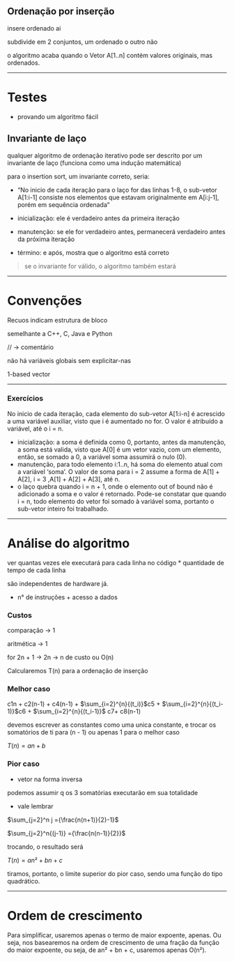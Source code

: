 ## Ordenação por inserção

insere ordenado ai

subdivide em 2 conjuntos, um ordenado o outro não

o algoritmo acaba quando o Vetor A[1..n] contém valores originais, mas ordenados.

---
# Testes

- provando um algoritmo fácil

## Invariante de laço

qualquer algoritmo de ordenação iterativo pode ser descrito por um invariante de laço (funciona como uma indução matemática)

para o insertion sort, um invariante correto, seria:

- “No inicio de cada iteração para o laço for das linhas 1-8, o sub-vetor A[1:i-1] consiste nos elementos que estavam originalmente em A[i:j-1], porém em sequência ordenada”

  

- inicialização: ele é verdadeiro antes da primeira iteração
- manutenção: se ele for verdadeiro antes, permanecerá verdadeiro antes da próxima iteração
- término: e após, mostra que o algoritmo está correto

> se o invariante for válido, o algoritmo também estará

---

# Convenções

Recuos indicam estrutura de bloco

semelhante a C++, C, Java e Python

// → comentário

não há variáveis globais sem explicitar-nas

1-based vector

---

### Exercícios

No inicio de cada iteração, cada elemento do sub-vetor A[1:i-n] é acrescido a uma variável auxiliar, visto que i é aumentado no for. O valor é atribuído a variável, até o i = n.

- inicialização: a soma é definida como 0, portanto, antes da manutenção, a soma está valida, visto que A[0] é um vetor vazio, com um elemento, então, se somado a 0, a variável soma assumirá o nulo (0).
- manutenção, para todo elemento i:1..n, há soma do elemento atual com a variável ‘soma’. O valor de soma para i = 2 assume a forma de A[1] + A[2], i = 3 ,A[1] + A[2] + A[3], até n.
- o laço quebra quando i = n + 1, onde o elemento out of bound não é adicionado a soma e o valor é retornado. Pode-se constatar que quando i = n, todo elemento do vetor foi somado à variável soma, portanto o sub-vetor inteiro foi trabalhado.

---

# Análise do algoritmo

ver quantas vezes ele executará para cada linha no código * quantidade de tempo de cada linha

são independentes de hardware já.

  
- n° de instruções + acesso a dados

### Custos

comparação → 1

aritmética → 1

for 2n + 1 → 2n → n de custo ou O(n)
  

Calcularemos T(n) para a ordenação de inserção

### Melhor caso

c1n + c2(n-1) + c4(n-1) + $\sum_{i=2}^{n}{(t_i)}$﻿c5 + $\sum_{i=2}^{n}{(t_i-1)}$﻿c6 + $\sum_{i=2}^{n}{(t_i-1)}$﻿ c7+ c8(n-1)

devemos escrever as constantes como uma unica constante, e trocar os somatórios de ti para (n - 1) ou apenas 1 para o melhor caso

$T(n) = an+b$﻿

### Pior caso

- vetor na forma inversa

podemos assumir q os 3 somatórias executarão em sua totalidade

- vale lembrar

$\sum_{j=2}^n j ={\frac{n(n+1)}{2}-1}$﻿

  

$\sum_{j=2}^n{(j-1)} ={\frac{n(n-1)}{2}}$﻿

  

trocando, o resultado será

$T(n) = an² +bn +c$﻿

  

tiramos, portanto, o limite superior do pior caso, sendo uma função do tipo quadrático.

---

# Ordem de crescimento

Para simplificar, usaremos apenas o termo de maior expoente, apenas. Ou seja, nos basearemos na ordem de crescimento de uma fração da função do maior expoente, ou seja, de an² + bn + c, usaremos apenas O(n²).